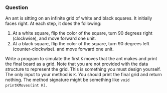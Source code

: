 ### Question

An ant is sitting on an infinite grid of white and black squares. It initially faces right. At each step, it does the following:
1. At a white square, flip the color of the square, turn 90 degrees right (clockwise), and move forward one unit.
1. At a black square, flip the color of the square, turn 90 degrees left (counter-clockwise). and move forward one unit.

Write a program to simulate the first `K` moves that the ant makes and print the final board as a grid. Note that you are not provided with the data structure to represent the grid. This is something you must design yourself. The only input to your method is `K`. You should print the final grid and return nothing. The method signature might be something like `void printKMoves(int K)`.
